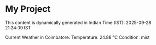 # My Project

This content is dynamically generated in Indian Time (IST): 2025-09-28 21:24:09 IST


Current Weather in Coimbatore:
Temperature: 24.88 °C
Condition: mist
